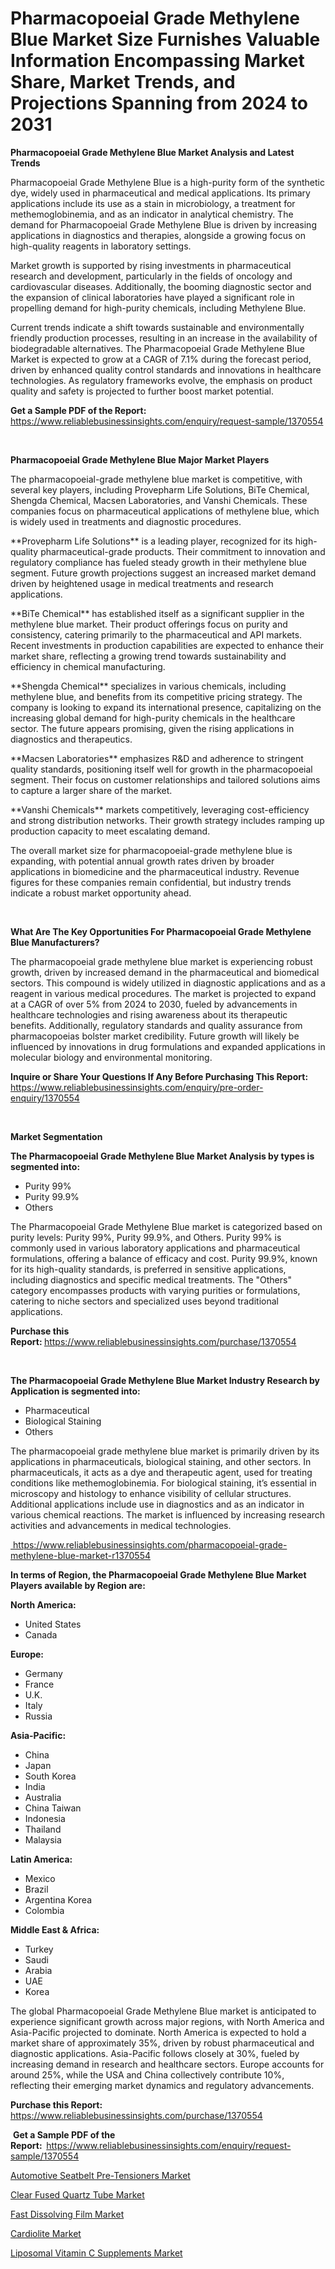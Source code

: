 <p><h1>Pharmacopoeial Grade Methylene Blue Market Size Furnishes Valuable Information Encompassing Market Share, Market Trends, and Projections Spanning from 2024 to 2031</h1></p><p><strong>Pharmacopoeial Grade Methylene Blue Market Analysis and Latest Trends</strong></p>
<p><p>Pharmacopoeial Grade Methylene Blue is a high-purity form of the synthetic dye, widely used in pharmaceutical and medical applications. Its primary applications include its use as a stain in microbiology, a treatment for methemoglobinemia, and as an indicator in analytical chemistry. The demand for Pharmacopoeial Grade Methylene Blue is driven by increasing applications in diagnostics and therapies, alongside a growing focus on high-quality reagents in laboratory settings.</p><p>Market growth is supported by rising investments in pharmaceutical research and development, particularly in the fields of oncology and cardiovascular diseases. Additionally, the booming diagnostic sector and the expansion of clinical laboratories have played a significant role in propelling demand for high-purity chemicals, including Methylene Blue. </p><p>Current trends indicate a shift towards sustainable and environmentally friendly production processes, resulting in an increase in the availability of biodegradable alternatives. The Pharmacopoeial Grade Methylene Blue Market is expected to grow at a CAGR of 7.1% during the forecast period, driven by enhanced quality control standards and innovations in healthcare technologies. As regulatory frameworks evolve, the emphasis on product quality and safety is projected to further boost market potential.</p></p>
<p><strong>Get a Sample PDF of the Report:&nbsp;</strong> <a href="https://www.reliablebusinessinsights.com/enquiry/request-sample/1370554?utm_campaign=950&utm_medium=2&utm_source=Github&utm_content=ia&utm_term=06122024&utm_id=pharmacopoeial-grade-methylene-blue">https://www.reliablebusinessinsights.com/enquiry/request-sample/1370554</a></p>
<p>&nbsp;</p>
<p><strong>Pharmacopoeial Grade Methylene Blue Major Market Players</strong></p>
<p><p>The pharmacopoeial-grade methylene blue market is competitive, with several key players, including Provepharm Life Solutions, BiTe Chemical, Shengda Chemical, Macsen Laboratories, and Vanshi Chemicals. These companies focus on pharmaceutical applications of methylene blue, which is widely used in treatments and diagnostic procedures.</p><p>**Provepharm Life Solutions** is a leading player, recognized for its high-quality pharmaceutical-grade products. Their commitment to innovation and regulatory compliance has fueled steady growth in their methylene blue segment. Future growth projections suggest an increased market demand driven by heightened usage in medical treatments and research applications.</p><p>**BiTe Chemical** has established itself as a significant supplier in the methylene blue market. Their product offerings focus on purity and consistency, catering primarily to the pharmaceutical and API markets. Recent investments in production capabilities are expected to enhance their market share, reflecting a growing trend towards sustainability and efficiency in chemical manufacturing.</p><p>**Shengda Chemical** specializes in various chemicals, including methylene blue, and benefits from its competitive pricing strategy. The company is looking to expand its international presence, capitalizing on the increasing global demand for high-purity chemicals in the healthcare sector. The future appears promising, given the rising applications in diagnostics and therapeutics.</p><p>**Macsen Laboratories** emphasizes R&D and adherence to stringent quality standards, positioning itself well for growth in the pharmacopoeial segment. Their focus on customer relationships and tailored solutions aims to capture a larger share of the market.</p><p>**Vanshi Chemicals** markets competitively, leveraging cost-efficiency and strong distribution networks. Their growth strategy includes ramping up production capacity to meet escalating demand.</p><p>The overall market size for pharmacopoeial-grade methylene blue is expanding, with potential annual growth rates driven by broader applications in biomedicine and the pharmaceutical industry. Revenue figures for these companies remain confidential, but industry trends indicate a robust market opportunity ahead.</p></p>
<p>&nbsp;</p>
<p><strong>What Are The Key Opportunities For Pharmacopoeial Grade Methylene Blue Manufacturers?</strong></p>
<p><p>The pharmacopoeial grade methylene blue market is experiencing robust growth, driven by increased demand in the pharmaceutical and biomedical sectors. This compound is widely utilized in diagnostic applications and as a reagent in various medical procedures. The market is projected to expand at a CAGR of over 5% from 2024 to 2030, fueled by advancements in healthcare technologies and rising awareness about its therapeutic benefits. Additionally, regulatory standards and quality assurance from pharmacopoeias bolster market credibility. Future growth will likely be influenced by innovations in drug formulations and expanded applications in molecular biology and environmental monitoring.</p></p>
<p><strong>Inquire or Share Your Questions If Any Before Purchasing This Report:</strong> <a href="https://www.reliablebusinessinsights.com/enquiry/pre-order-enquiry/1370554?utm_campaign=950&utm_medium=2&utm_source=Github&utm_content=ia&utm_term=06122024&utm_id=pharmacopoeial-grade-methylene-blue">https://www.reliablebusinessinsights.com/enquiry/pre-order-enquiry/1370554</a></p>
<p>&nbsp;</p>
<p><strong>Market Segmentation</strong></p>
<p><strong>The Pharmacopoeial Grade Methylene Blue Market Analysis by types is segmented into:</strong></p>
<p><ul><li>Purity 99%</li><li>Purity 99.9%</li><li>Others</li></ul></p>
<p><p>The Pharmacopoeial Grade Methylene Blue market is categorized based on purity levels: Purity 99%, Purity 99.9%, and Others. Purity 99% is commonly used in various laboratory applications and pharmaceutical formulations, offering a balance of efficacy and cost. Purity 99.9%, known for its high-quality standards, is preferred in sensitive applications, including diagnostics and specific medical treatments. The "Others" category encompasses products with varying purities or formulations, catering to niche sectors and specialized uses beyond traditional applications.</p></p>
<p><strong>Purchase this Report:&nbsp;</strong><a href="https://www.reliablebusinessinsights.com/purchase/1370554?utm_campaign=950&utm_medium=2&utm_source=Github&utm_content=ia&utm_term=06122024&utm_id=pharmacopoeial-grade-methylene-blue">https://www.reliablebusinessinsights.com/purchase/1370554</a></p>
<p>&nbsp;</p>
<p><strong>The Pharmacopoeial Grade Methylene Blue Market Industry Research by Application is segmented into:</strong></p>
<p><ul><li>Pharmaceutical</li><li>Biological Staining</li><li>Others</li></ul></p>
<p><p>The pharmacopoeial grade methylene blue market is primarily driven by its applications in pharmaceuticals, biological staining, and other sectors. In pharmaceuticals, it acts as a dye and therapeutic agent, used for treating conditions like methemoglobinemia. For biological staining, it’s essential in microscopy and histology to enhance visibility of cellular structures. Additional applications include use in diagnostics and as an indicator in various chemical reactions. The market is influenced by increasing research activities and advancements in medical technologies.</p></p>
<p><a href="https://www.reliablebusinessinsights.com/pharmacopoeial-grade-methylene-blue-market-r1370554?utm_campaign=950&utm_medium=2&utm_source=Github&utm_content=ia&utm_term=06122024&utm_id=pharmacopoeial-grade-methylene-blue">&nbsp;https://www.reliablebusinessinsights.com/pharmacopoeial-grade-methylene-blue-market-r1370554</a></p>
<p><strong>In terms of Region, the Pharmacopoeial Grade Methylene Blue Market Players available by Region are:</strong></p>
<p>
    <p> <strong> North America: </strong>
        <ul>
            <li>United States</li>
            <li>Canada</li>
        </ul>
        </p> 
    <p> <strong> Europe: </strong>
        <ul>
            <li>Germany</li>
            <li>France</li>
            <li>U.K.</li>
            <li>Italy</li>
            <li>Russia</li>
        </ul>
        </p> 
    <p> <strong> Asia-Pacific: </strong>
        <ul>
            <li>China</li>
            <li>Japan</li>
            <li>South Korea</li>
            <li>India</li>
            <li>Australia</li>
            <li>China Taiwan</li>
            <li>Indonesia</li>
            <li>Thailand</li>
            <li>Malaysia</li>
        </ul>
        </p> 
    <p> <strong> Latin America: </strong>
        <ul>
            <li>Mexico</li>
            <li>Brazil</li>
            <li>Argentina Korea</li>
            <li>Colombia</li>
        </ul>
        </p> 
    <p> <strong> Middle East & Africa: </strong>
        <ul>
            <li>Turkey</li>
            <li>Saudi</li>
            <li>Arabia</li>
            <li>UAE</li>
            <li>Korea</li>
        </ul>
    </p>
    </p>
<p><p>The global Pharmacopoeial Grade Methylene Blue market is anticipated to experience significant growth across major regions, with North America and Asia-Pacific projected to dominate. North America is expected to hold a market share of approximately 35%, driven by robust pharmaceutical and diagnostic applications. Asia-Pacific follows closely at 30%, fueled by increasing demand in research and healthcare sectors. Europe accounts for around 25%, while the USA and China collectively contribute 10%, reflecting their emerging market dynamics and regulatory advancements.</p></p>
<p><strong>Purchase this Report: </strong><a href="https://www.reliablebusinessinsights.com/purchase/1370554?utm_campaign=950&utm_medium=2&utm_source=Github&utm_content=ia&utm_term=06122024&utm_id=pharmacopoeial-grade-methylene-blue">https://www.reliablebusinessinsights.com/purchase/1370554</a></p>
<p>&nbsp;<strong>Get a Sample PDF of the Report:&nbsp;&nbsp;</strong><a href="https://www.reliablebusinessinsights.com/enquiry/request-sample/1370554?utm_campaign=950&utm_medium=2&utm_source=Github&utm_content=ia&utm_term=06122024&utm_id=pharmacopoeial-grade-methylene-blue">https://www.reliablebusinessinsights.com/enquiry/request-sample/1370554</a></p>
<p><strong></strong></p>
<p><p><a href="https://github.com/lindaopodray/Market-Research-Report-List-1/blob/main/automotive-seatbelt-pre-tensioners-market.md?utm_campaign=950&utm_medium=2&utm_source=Github&utm_content=ia&utm_term=06122024&utm_id=pharmacopoeial-grade-methylene-blue">Automotive Seatbelt Pre-Tensioners Market</a></p><p><a href="https://github.com/flnordan65e0/Market-Research-Report-List-1/blob/main/clear-fused-quartz-tube-market.md?utm_campaign=950&utm_medium=2&utm_source=Github&utm_content=ia&utm_term=06122024&utm_id=pharmacopoeial-grade-methylene-blue">Clear Fused Quartz Tube Market</a></p><p><a href="https://www.linkedin.com/pulse/latest-research-fast-dissolving-film-market-revenue-valuation-plt5c?utm_campaign=950&utm_medium=2&utm_source=Github&utm_content=ia&utm_term=06122024&utm_id=pharmacopoeial-grade-methylene-blue">Fast Dissolving Film Market</a></p><p><a href="https://www.linkedin.com/pulse/anticipated-cagr-125-cardiolite-market-analysis-report-xox4c?utm_campaign=950&utm_medium=2&utm_source=Github&utm_content=ia&utm_term=06122024&utm_id=pharmacopoeial-grade-methylene-blue">Cardiolite Market</a></p><p><a href="https://issuu.com/reportprime-2/docs/liposomal-vitamin-c-supplements-market-size-2030.p?utm_campaign=950&utm_medium=2&utm_source=Github&utm_content=ia&utm_term=06122024&utm_id=pharmacopoeial-grade-methylene-blue">Liposomal Vitamin C Supplements Market</a></p></p>